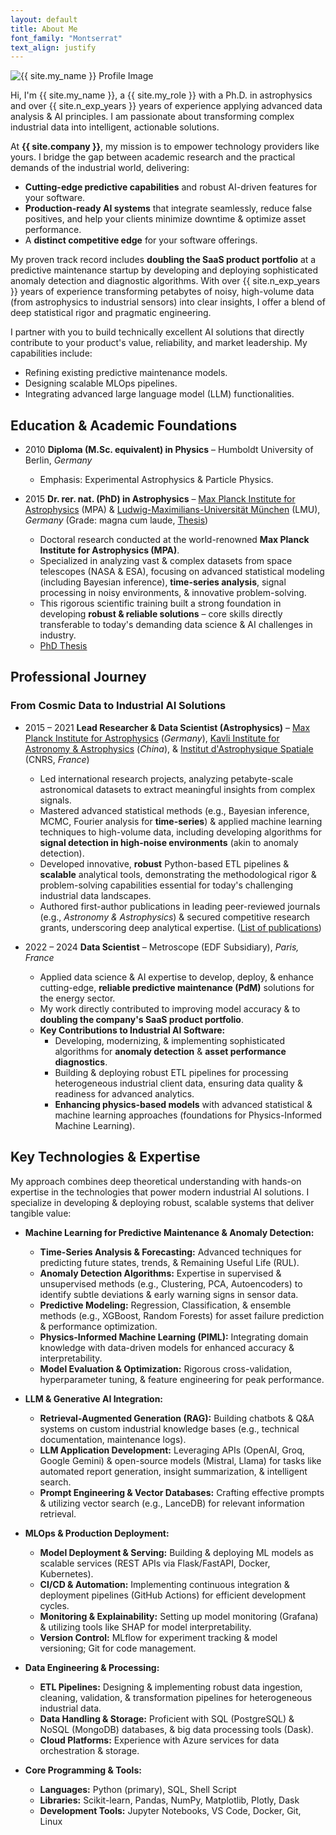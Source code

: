 ```yaml
---
layout: default
title: About Me
font_family: "Montserrat"
text_align: justify
---
```


<div class="container_center">
  <img src="{{ site.profile_image }}" alt="{{ site.my_name }} Profile Image" class="logo" />
</div>

Hi, I'm {{ site.my_name }}, a {{ site.my_role }} with a Ph.D. in astrophysics and over {{ site.n_exp_years }} years of experience applying advanced data analysis & AI principles.
I am passionate about transforming complex industrial data into intelligent, actionable solutions.

At **{{ site.company }}**, my mission is to empower technology providers like yours. I bridge the gap between academic research and the practical demands of the industrial world, delivering:

- **Cutting-edge predictive capabilities** and robust AI-driven features for your software.
- **Production-ready AI systems** that integrate seamlessly, reduce false positives, and help your clients minimize downtime & optimize asset performance.
- A **distinct competitive edge** for your software offerings.

My proven track record includes **doubling the SaaS product portfolio** at a predictive maintenance startup by developing and deploying sophisticated anomaly detection and diagnostic algorithms. With over {{ site.n_exp_years }} years of experience transforming petabytes of noisy, high-volume data (from astrophysics to industrial sensors) into clear insights, I offer a blend of deep statistical rigor and pragmatic engineering.

I partner with you to build technically excellent AI solutions that directly contribute to your product's value, reliability, and market leadership. My capabilities include:

- Refining existing predictive maintenance models.
- Designing scalable MLOps pipelines.
- Integrating advanced large language model (LLM) functionalities.

## Education & Academic Foundations

- 2010 **Diploma (M.Sc. equivalent) in Physics** – Humboldt University of Berlin, _Germany_

  - Emphasis: Experimental Astrophysics & Particle Physics.

- 2015 **Dr. rer. nat. (PhD) in Astrophysics** – [Max Planck Institute for Astrophysics](https://www.mpa-garching.mpg.de/) (MPA) & [Ludwig-Maximilians-Universität München](https://en.wikipedia.org/wiki/Ludwig_Maximilian_University_of_Munich) (LMU), _Germany_ (Grade: magna cum laude, [Thesis](https://edoc.ub.uni-muenchen.de/18228/))
  - Doctoral research conducted at the world-renowned **Max Planck Institute for Astrophysics (MPA)**.
  - Specialized in analyzing vast & complex datasets from space telescopes (NASA & ESA), focusing on advanced statistical modeling (including Bayesian inference), **time-series analysis**, signal processing in noisy environments, & innovative problem-solving.
  - This rigorous scientific training built a strong foundation in developing **robust & reliable solutions** – core skills directly transferable to today's demanding data science & AI challenges in industry.
  - [PhD Thesis](https://edoc.ub.uni-muenchen.de/18228/)

## Professional Journey

### From Cosmic Data to Industrial AI Solutions

- 2015 – 2021 **Lead Researcher & Data Scientist (Astrophysics)** – [Max Planck Institute for Astrophysics](https://www.mpa-garching.mpg.de/) (_Germany_), [Kavli Institute for Astronomy & Astrophysics](https://kiaa.pku.edu.cn) (_China_), & [Institut d'Astrophysique Spatiale](https://www.ias.u-psud.fr/en) (CNRS, _France_)

  - Led international research projects, analyzing petabyte-scale astronomical datasets to extract meaningful insights from complex signals.
  - Mastered advanced statistical methods (e.g., Bayesian inference, MCMC, Fourier analysis for **time-series**) & applied machine learning techniques to high-volume data, including developing algorithms for **signal detection in high-noise environments** (akin to anomaly detection).
  - Developed innovative, **robust** Python-based ETL pipelines & **scalable** analytical tools, demonstrating the methodological rigor & problem-solving capabilities essential for today's challenging industrial data landscapes.
  - Authored first-author publications in leading peer-reviewed journals (e.g., _Astronomy & Astrophysics_) & secured competitive research grants, underscoring deep analytical expertise. ([List of publications](https://ui.adsabs.harvard.edu/search/q=author%3A"Kolodzig"))

- 2022 – 2024 **Data Scientist** – Metroscope (EDF Subsidiary), _Paris, France_
  - Applied data science & AI expertise to develop, deploy, & enhance cutting-edge, **reliable predictive maintenance (PdM)** solutions for the energy sector.
  - My work directly contributed to improving model accuracy & to **doubling the company's SaaS product portfolio**.
  - **Key Contributions to Industrial AI Software:**
    - Developing, modernizing, & implementing sophisticated algorithms for **anomaly detection** & **asset performance diagnostics**.
    - Building & deploying robust ETL pipelines for processing heterogeneous industrial client data, ensuring data quality & readiness for advanced analytics.
    - **Enhancing physics-based models** with advanced statistical & machine learning approaches (foundations for Physics-Informed Machine Learning).

## Key Technologies & Expertise

My approach combines deep theoretical understanding with hands-on expertise in the technologies that power modern industrial AI solutions. I specialize in developing & deploying robust, scalable systems that deliver tangible value:

- **Machine Learning for Predictive Maintenance & Anomaly Detection:**

  - **Time-Series Analysis & Forecasting:** Advanced techniques for predicting future states, trends, & Remaining Useful Life (RUL).
  - **Anomaly Detection Algorithms:** Expertise in supervised & unsupervised methods (e.g., Clustering, PCA, Autoencoders) to identify subtle deviations & early warning signs in sensor data.
  - **Predictive Modeling:** Regression, Classification, & ensemble methods (e.g., XGBoost, Random Forests) for asset failure prediction & performance optimization.
  - **Physics-Informed Machine Learning (PIML):** Integrating domain knowledge with data-driven models for enhanced accuracy & interpretability.
  - **Model Evaluation & Optimization:** Rigorous cross-validation, hyperparameter tuning, & feature engineering for peak performance.

- **LLM & Generative AI Integration:**

  - **Retrieval-Augmented Generation (RAG):** Building chatbots & Q&A systems on custom industrial knowledge bases (e.g., technical documentation, maintenance logs).
  - **LLM Application Development:** Leveraging APIs (OpenAI, Groq, Google Gemini) & open-source models (Mistral, Llama) for tasks like automated report generation, insight summarization, & intelligent search.
  - **Prompt Engineering & Vector Databases:** Crafting effective prompts & utilizing vector search (e.g., LanceDB) for relevant information retrieval.

- **MLOps & Production Deployment:**

  - **Model Deployment & Serving:** Building & deploying ML models as scalable services (REST APIs via Flask/FastAPI, Docker, Kubernetes).
  - **CI/CD & Automation:** Implementing continuous integration & deployment pipelines (GitHub Actions) for efficient development cycles.
  - **Monitoring & Explainability:** Setting up model monitoring (Grafana) & utilizing tools like SHAP for model interpretability.
  - **Version Control:** MLflow for experiment tracking & model versioning; Git for code management.

- **Data Engineering & Processing:**

  - **ETL Pipelines:** Designing & implementing robust data ingestion, cleaning, validation, & transformation pipelines for heterogeneous industrial data.
  - **Data Handling & Storage:** Proficient with SQL (PostgreSQL) & NoSQL (MongoDB) databases, & big data processing tools (Dask).
  - **Cloud Platforms:** Experience with Azure services for data orchestration & storage.

- **Core Programming & Tools:**
  - **Languages:** Python (primary), SQL, Shell Script
  - **Libraries:** Scikit-learn, Pandas, NumPy, Matplotlib, Plotly, Dask
  - **Development Tools:** Jupyter Notebooks, VS Code, Docker, Git, Linux
